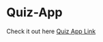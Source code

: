 # Quiz-App
 Check it out here <a href="https://js-quiz-web-appliaction.netlify.app/" target="_blank">Quiz App Link</a>
